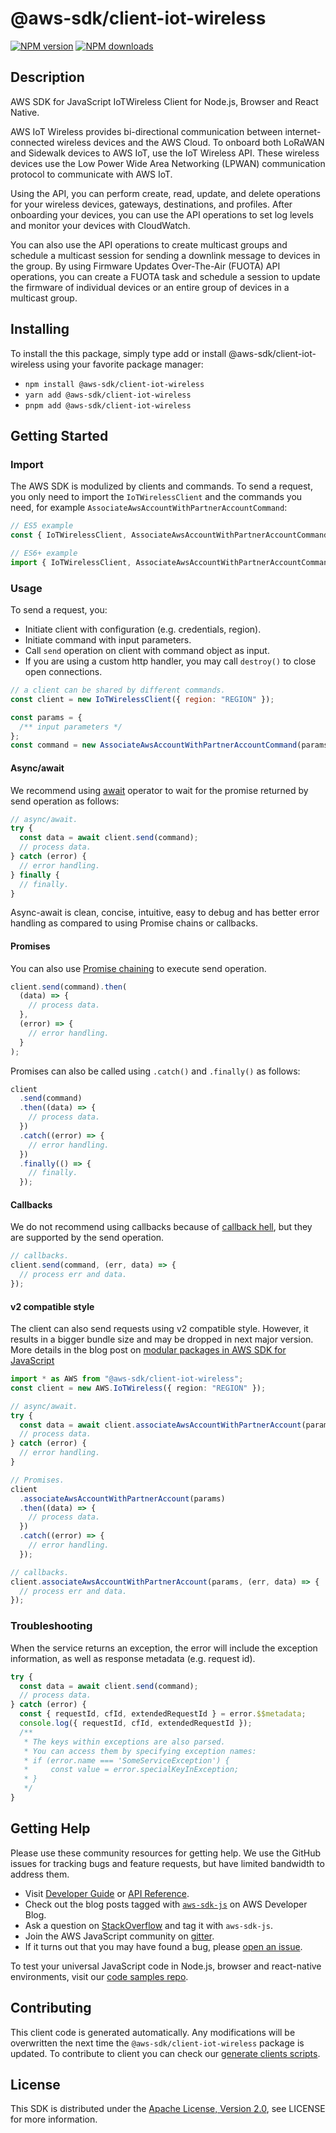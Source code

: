 <!-- generated file, do not edit directly -->

# @aws-sdk/client-iot-wireless

[![NPM version](https://img.shields.io/npm/v/@aws-sdk/client-iot-wireless/latest.svg)](https://www.npmjs.com/package/@aws-sdk/client-iot-wireless)
[![NPM downloads](https://img.shields.io/npm/dm/@aws-sdk/client-iot-wireless.svg)](https://www.npmjs.com/package/@aws-sdk/client-iot-wireless)

## Description

AWS SDK for JavaScript IoTWireless Client for Node.js, Browser and React Native.

<p>AWS IoT Wireless provides bi-directional communication between internet-connected wireless
devices and the AWS Cloud. To onboard both LoRaWAN and Sidewalk devices to AWS IoT, use the
IoT Wireless API. These wireless devices use the Low Power Wide Area Networking (LPWAN)
communication protocol to communicate with AWS IoT.</p>
<p>Using the API, you can perform create, read, update, and delete operations for your wireless
devices, gateways, destinations, and profiles. After onboarding your devices, you
can use the API operations to set log levels and monitor your devices with CloudWatch.</p>
<p>You can also use the API operations to create multicast groups and schedule a multicast session for
sending a downlink message to devices in the group. By using Firmware Updates Over-The-Air
(FUOTA) API operations, you can create a FUOTA task and schedule a session to update the firmware
of individual devices or an entire group of devices in a multicast group.</p>

## Installing

To install the this package, simply type add or install @aws-sdk/client-iot-wireless
using your favorite package manager:

- `npm install @aws-sdk/client-iot-wireless`
- `yarn add @aws-sdk/client-iot-wireless`
- `pnpm add @aws-sdk/client-iot-wireless`

## Getting Started

### Import

The AWS SDK is modulized by clients and commands.
To send a request, you only need to import the `IoTWirelessClient` and
the commands you need, for example `AssociateAwsAccountWithPartnerAccountCommand`:

```js
// ES5 example
const { IoTWirelessClient, AssociateAwsAccountWithPartnerAccountCommand } = require("@aws-sdk/client-iot-wireless");
```

```ts
// ES6+ example
import { IoTWirelessClient, AssociateAwsAccountWithPartnerAccountCommand } from "@aws-sdk/client-iot-wireless";
```

### Usage

To send a request, you:

- Initiate client with configuration (e.g. credentials, region).
- Initiate command with input parameters.
- Call `send` operation on client with command object as input.
- If you are using a custom http handler, you may call `destroy()` to close open connections.

```js
// a client can be shared by different commands.
const client = new IoTWirelessClient({ region: "REGION" });

const params = {
  /** input parameters */
};
const command = new AssociateAwsAccountWithPartnerAccountCommand(params);
```

#### Async/await

We recommend using [await](https://developer.mozilla.org/en-US/docs/Web/JavaScript/Reference/Operators/await)
operator to wait for the promise returned by send operation as follows:

```js
// async/await.
try {
  const data = await client.send(command);
  // process data.
} catch (error) {
  // error handling.
} finally {
  // finally.
}
```

Async-await is clean, concise, intuitive, easy to debug and has better error handling
as compared to using Promise chains or callbacks.

#### Promises

You can also use [Promise chaining](https://developer.mozilla.org/en-US/docs/Web/JavaScript/Guide/Using_promises#chaining)
to execute send operation.

```js
client.send(command).then(
  (data) => {
    // process data.
  },
  (error) => {
    // error handling.
  }
);
```

Promises can also be called using `.catch()` and `.finally()` as follows:

```js
client
  .send(command)
  .then((data) => {
    // process data.
  })
  .catch((error) => {
    // error handling.
  })
  .finally(() => {
    // finally.
  });
```

#### Callbacks

We do not recommend using callbacks because of [callback hell](http://callbackhell.com/),
but they are supported by the send operation.

```js
// callbacks.
client.send(command, (err, data) => {
  // process err and data.
});
```

#### v2 compatible style

The client can also send requests using v2 compatible style.
However, it results in a bigger bundle size and may be dropped in next major version. More details in the blog post
on [modular packages in AWS SDK for JavaScript](https://aws.amazon.com/blogs/developer/modular-packages-in-aws-sdk-for-javascript/)

```ts
import * as AWS from "@aws-sdk/client-iot-wireless";
const client = new AWS.IoTWireless({ region: "REGION" });

// async/await.
try {
  const data = await client.associateAwsAccountWithPartnerAccount(params);
  // process data.
} catch (error) {
  // error handling.
}

// Promises.
client
  .associateAwsAccountWithPartnerAccount(params)
  .then((data) => {
    // process data.
  })
  .catch((error) => {
    // error handling.
  });

// callbacks.
client.associateAwsAccountWithPartnerAccount(params, (err, data) => {
  // process err and data.
});
```

### Troubleshooting

When the service returns an exception, the error will include the exception information,
as well as response metadata (e.g. request id).

```js
try {
  const data = await client.send(command);
  // process data.
} catch (error) {
  const { requestId, cfId, extendedRequestId } = error.$$metadata;
  console.log({ requestId, cfId, extendedRequestId });
  /**
   * The keys within exceptions are also parsed.
   * You can access them by specifying exception names:
   * if (error.name === 'SomeServiceException') {
   *     const value = error.specialKeyInException;
   * }
   */
}
```

## Getting Help

Please use these community resources for getting help.
We use the GitHub issues for tracking bugs and feature requests, but have limited bandwidth to address them.

- Visit [Developer Guide](https://docs.aws.amazon.com/sdk-for-javascript/v3/developer-guide/welcome.html)
  or [API Reference](https://docs.aws.amazon.com/AWSJavaScriptSDK/v3/latest/index.html).
- Check out the blog posts tagged with [`aws-sdk-js`](https://aws.amazon.com/blogs/developer/tag/aws-sdk-js/)
  on AWS Developer Blog.
- Ask a question on [StackOverflow](https://stackoverflow.com/questions/tagged/aws-sdk-js) and tag it with `aws-sdk-js`.
- Join the AWS JavaScript community on [gitter](https://gitter.im/aws/aws-sdk-js-v3).
- If it turns out that you may have found a bug, please [open an issue](https://github.com/aws/aws-sdk-js-v3/issues/new/choose).

To test your universal JavaScript code in Node.js, browser and react-native environments,
visit our [code samples repo](https://github.com/aws-samples/aws-sdk-js-tests).

## Contributing

This client code is generated automatically. Any modifications will be overwritten the next time the `@aws-sdk/client-iot-wireless` package is updated.
To contribute to client you can check our [generate clients scripts](https://github.com/aws/aws-sdk-js-v3/tree/main/scripts/generate-clients).

## License

This SDK is distributed under the
[Apache License, Version 2.0](http://www.apache.org/licenses/LICENSE-2.0),
see LICENSE for more information.
